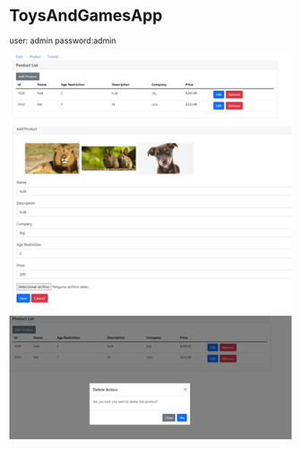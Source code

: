 # ToysAndGamesApp

user: admin
password:admin

<img src="https://github.com/oscarlira090/ToysAndGamesApp/blob/master/Capture1.PNG" />
<img src="https://github.com/oscarlira090/ToysAndGamesApp/blob/master/Capture2.PNG" />
<img src="https://github.com/oscarlira090/ToysAndGamesApp/blob/master/Capture3.PNG" />



